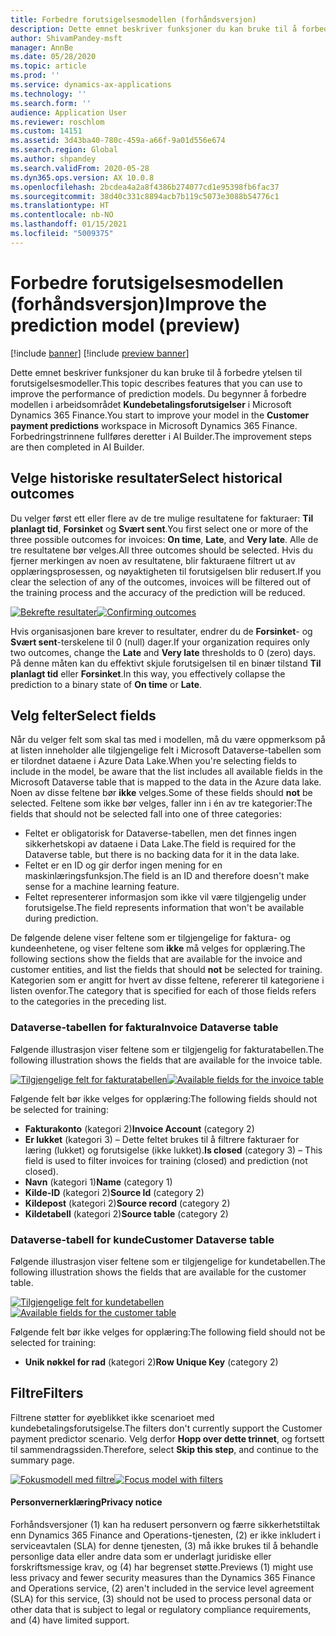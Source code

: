 ```yaml
---
title: Forbedre forutsigelsesmodellen (forhåndsversjon)
description: Dette emnet beskriver funksjoner du kan bruke til å forbedre ytelsen til forutsigelsesmodeller.
author: ShivamPandey-msft
manager: AnnBe
ms.date: 05/28/2020
ms.topic: article
ms.prod: ''
ms.service: dynamics-ax-applications
ms.technology: ''
ms.search.form: ''
audience: Application User
ms.reviewer: roschlom
ms.custom: 14151
ms.assetid: 3d43ba40-780c-459a-a66f-9a01d556e674
ms.search.region: Global
ms.author: shpandey
ms.search.validFrom: 2020-05-28
ms.dyn365.ops.version: AX 10.0.8
ms.openlocfilehash: 2bcdea4a2a8f4386b274077cd1e95398fb6fac37
ms.sourcegitcommit: 38d40c331c8894acb7b119c5073e3088b54776c1
ms.translationtype: HT
ms.contentlocale: nb-NO
ms.lasthandoff: 01/15/2021
ms.locfileid: "5009375"
---
```

# <a name="improve-the-prediction-model-preview"></a><span data-ttu-id="2aeda-103">Forbedre forutsigelsesmodellen (forhåndsversjon)</span><span class="sxs-lookup"><span data-stu-id="2aeda-103">Improve the prediction model (preview)</span></span>

[!include [banner](../includes/banner.md)]
[!include [preview banner](../includes/preview-banner.md)]

<span data-ttu-id="2aeda-104">Dette emnet beskriver funksjoner du kan bruke til å forbedre ytelsen til forutsigelsesmodeller.</span><span class="sxs-lookup"><span data-stu-id="2aeda-104">This topic describes features that you can use to improve the performance of prediction models.</span></span> <span data-ttu-id="2aeda-105">Du begynner å forbedre modellen i arbeidsområdet **Kundebetalingsforutsigelser** i Microsoft Dynamics 365 Finance.</span><span class="sxs-lookup"><span data-stu-id="2aeda-105">You start to improve your model in the **Customer payment predictions** workspace in Microsoft Dynamics 365 Finance.</span></span> <span data-ttu-id="2aeda-106">Forbedringstrinnene fullføres deretter i AI Builder.</span><span class="sxs-lookup"><span data-stu-id="2aeda-106">The improvement steps are then completed in AI Builder.</span></span>

## <a name="select-historical-outcomes"></a><span data-ttu-id="2aeda-107">Velge historiske resultater</span><span class="sxs-lookup"><span data-stu-id="2aeda-107">Select historical outcomes</span></span>

<span data-ttu-id="2aeda-108">Du velger først ett eller flere av de tre mulige resultatene for fakturaer: **Til planlagt tid**, **Forsinket** og **Svært sent**.</span><span class="sxs-lookup"><span data-stu-id="2aeda-108">You first select one or more of the three possible outcomes for invoices: **On time**, **Late**, and **Very late**.</span></span> <span data-ttu-id="2aeda-109">Alle de tre resultatene bør velges.</span><span class="sxs-lookup"><span data-stu-id="2aeda-109">All three outcomes should be selected.</span></span> <span data-ttu-id="2aeda-110">Hvis du fjerner merkingen av noen av resultatene, blir fakturaene filtrert ut av opplæringsprosessen, og nøyaktigheten til forutsigelsen blir redusert.</span><span class="sxs-lookup"><span data-stu-id="2aeda-110">If you clear the selection of any of the outcomes, invoices will be filtered out of the training process and the accuracy of the prediction will be reduced.</span></span>

<span data-ttu-id="2aeda-111">[![Bekrefte resultater](./media/confirm-3-outcomes.png)](./media/confirm-3-outcomes.png)</span><span class="sxs-lookup"><span data-stu-id="2aeda-111">[![Confirming outcomes](./media/confirm-3-outcomes.png)](./media/confirm-3-outcomes.png)</span></span>

<span data-ttu-id="2aeda-112">Hvis organisasjonen bare krever to resultater, endrer du de **Forsinket**- og **Svært sent**-terskelene til 0 (null) dager.</span><span class="sxs-lookup"><span data-stu-id="2aeda-112">If your organization requires only two outcomes, change the **Late** and **Very late** thresholds to 0 (zero) days.</span></span> <span data-ttu-id="2aeda-113">På denne måten kan du effektivt skjule forutsigelsen til en binær tilstand **Til planlagt tid** eller **Forsinket**.</span><span class="sxs-lookup"><span data-stu-id="2aeda-113">In this way, you effectively collapse the prediction to a binary state of **On time** or **Late**.</span></span>

## <a name="select-fields"></a><span data-ttu-id="2aeda-114">Velg felter</span><span class="sxs-lookup"><span data-stu-id="2aeda-114">Select fields</span></span>

<span data-ttu-id="2aeda-115">Når du velger felt som skal tas med i modellen, må du være oppmerksom på at listen inneholder alle tilgjengelige felt i Microsoft Dataverse-tabellen som er tilordnet dataene i Azure Data Lake.</span><span class="sxs-lookup"><span data-stu-id="2aeda-115">When you're selecting fields to include in the model, be aware that the list includes all available fields in the Microsoft Dataverse table that is mapped to the data in the Azure data lake.</span></span> <span data-ttu-id="2aeda-116">Noen av disse feltene bør **ikke** velges.</span><span class="sxs-lookup"><span data-stu-id="2aeda-116">Some of these fields should **not** be selected.</span></span> <span data-ttu-id="2aeda-117">Feltene som ikke bør velges, faller inn i én av tre kategorier:</span><span class="sxs-lookup"><span data-stu-id="2aeda-117">The fields that should not be selected fall into one of three categories:</span></span>

- <span data-ttu-id="2aeda-118">Feltet er obligatorisk for Dataverse-tabellen, men det finnes ingen sikkerhetskopi av dataene i Data Lake.</span><span class="sxs-lookup"><span data-stu-id="2aeda-118">The field is required for the Dataverse table, but there is no backing data for it in the data lake.</span></span>
- <span data-ttu-id="2aeda-119">Feltet er en ID og gir derfor ingen mening for en maskinlæringsfunksjon.</span><span class="sxs-lookup"><span data-stu-id="2aeda-119">The field is an ID and therefore doesn't make sense for a machine learning feature.</span></span>
- <span data-ttu-id="2aeda-120">Feltet representerer informasjon som ikke vil være tilgjengelig under forutsigelse.</span><span class="sxs-lookup"><span data-stu-id="2aeda-120">The field represents information that won't be available during prediction.</span></span>

<span data-ttu-id="2aeda-121">De følgende delene viser feltene som er tilgjengelige for faktura- og kundeenhetene, og viser feltene som **ikke** må velges for opplæring.</span><span class="sxs-lookup"><span data-stu-id="2aeda-121">The following sections show the fields that are available for the invoice and customer entities, and list the fields that should **not** be selected for training.</span></span> <span data-ttu-id="2aeda-122">Kategorien som er angitt for hvert av disse feltene, refererer til kategoriene i listen ovenfor.</span><span class="sxs-lookup"><span data-stu-id="2aeda-122">The category that is specified for each of those fields refers to the categories in the preceding list.</span></span>
 
### <a name="invoice-dataverse-table"></a><span data-ttu-id="2aeda-123">Dataverse-tabellen for faktura</span><span class="sxs-lookup"><span data-stu-id="2aeda-123">Invoice Dataverse table</span></span>

<span data-ttu-id="2aeda-124">Følgende illustrasjon viser feltene som er tilgjengelig for fakturatabellen.</span><span class="sxs-lookup"><span data-stu-id="2aeda-124">The following illustration shows the fields that are available for the invoice table.</span></span>

<span data-ttu-id="2aeda-125">[![Tilgjengelige felt for fakturatabellen](./media/available-fields.png)](./media/available-fields.png)</span><span class="sxs-lookup"><span data-stu-id="2aeda-125">[![Available fields for the invoice table](./media/available-fields.png)](./media/available-fields.png)</span></span>

<span data-ttu-id="2aeda-126">Følgende felt bør ikke velges for opplæring:</span><span class="sxs-lookup"><span data-stu-id="2aeda-126">The following fields should not be selected for training:</span></span>

- <span data-ttu-id="2aeda-127">**Fakturakonto** (kategori 2)</span><span class="sxs-lookup"><span data-stu-id="2aeda-127">**Invoice Account** (category 2)</span></span>
- <span data-ttu-id="2aeda-128">**Er lukket** (kategori 3) – Dette feltet brukes til å filtrere fakturaer for læring (lukket) og forutsigelse (ikke lukket).</span><span class="sxs-lookup"><span data-stu-id="2aeda-128">**Is closed** (category 3) – This field is used to filter invoices for training (closed) and prediction (not closed).</span></span>
- <span data-ttu-id="2aeda-129">**Navn** (kategori 1)</span><span class="sxs-lookup"><span data-stu-id="2aeda-129">**Name** (category 1)</span></span>
- <span data-ttu-id="2aeda-130">**Kilde-ID** (kategori 2)</span><span class="sxs-lookup"><span data-stu-id="2aeda-130">**Source Id** (category 2)</span></span>
- <span data-ttu-id="2aeda-131">**Kildepost** (kategori 2)</span><span class="sxs-lookup"><span data-stu-id="2aeda-131">**Source record** (category 2)</span></span>
- <span data-ttu-id="2aeda-132">**Kildetabell** (kategori 2)</span><span class="sxs-lookup"><span data-stu-id="2aeda-132">**Source table** (category 2)</span></span>

### <a name="customer-dataverse-table"></a><span data-ttu-id="2aeda-133">Dataverse-tabell for kunde</span><span class="sxs-lookup"><span data-stu-id="2aeda-133">Customer Dataverse table</span></span>

<span data-ttu-id="2aeda-134">Følgende illustrasjon viser feltene som er tilgjengelige for kundetabellen.</span><span class="sxs-lookup"><span data-stu-id="2aeda-134">The following illustration shows the fields that are available for the customer table.</span></span>

<span data-ttu-id="2aeda-135">[![Tilgjengelige felt for kundetabellen](./media/related-entities.png)](./media/related-entities.png)</span><span class="sxs-lookup"><span data-stu-id="2aeda-135">[![Available fields for the customer table](./media/related-entities.png)](./media/related-entities.png)</span></span>

<span data-ttu-id="2aeda-136">Følgende felt bør ikke velges for opplæring:</span><span class="sxs-lookup"><span data-stu-id="2aeda-136">The following field should not be selected for training:</span></span>

- <span data-ttu-id="2aeda-137">**Unik nøkkel for rad** (kategori 2)</span><span class="sxs-lookup"><span data-stu-id="2aeda-137">**Row Unique Key** (category 2)</span></span>

## <a name="filters"></a><span data-ttu-id="2aeda-138">Filtre</span><span class="sxs-lookup"><span data-stu-id="2aeda-138">Filters</span></span>

<span data-ttu-id="2aeda-139">Filtrene støtter for øyeblikket ikke scenarioet med kundebetalingsforutsigelse.</span><span class="sxs-lookup"><span data-stu-id="2aeda-139">The filters don't currently support the Customer payment predictor scenario.</span></span> <span data-ttu-id="2aeda-140">Velg derfor **Hopp over dette trinnet**, og fortsett til sammendragssiden.</span><span class="sxs-lookup"><span data-stu-id="2aeda-140">Therefore, select **Skip this step**, and continue to the summary page.</span></span>

<span data-ttu-id="2aeda-141">[![Fokusmodell med filtre](./media/focus-model-with-filters.png)](./media/focus-model-with-filters.png)</span><span class="sxs-lookup"><span data-stu-id="2aeda-141">[![Focus model with filters](./media/focus-model-with-filters.png)](./media/focus-model-with-filters.png)</span></span>

#### <a name="privacy-notice"></a><span data-ttu-id="2aeda-142">Personvernerklæring</span><span class="sxs-lookup"><span data-stu-id="2aeda-142">Privacy notice</span></span>
<span data-ttu-id="2aeda-143">Forhåndsversjoner (1) kan ha redusert personvern og færre sikkerhetstiltak enn Dynamics 365 Finance and Operations-tjenesten, (2) er ikke inkludert i serviceavtalen (SLA) for denne tjenesten, (3) må ikke brukes til å behandle personlige data eller andre data som er underlagt juridiske eller forskriftsmessige krav, og (4) har begrenset støtte.</span><span class="sxs-lookup"><span data-stu-id="2aeda-143">Previews (1) might use less privacy and fewer security measures than the Dynamics 365 Finance and Operations service, (2) aren't included in the service level agreement (SLA) for this service, (3) should not be used to process personal data or other data that is subject to legal or regulatory compliance requirements, and (4) have limited support.</span></span>
